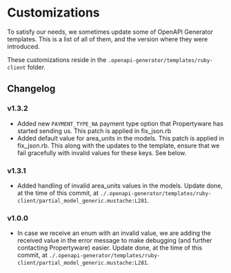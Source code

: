 # Customizations

To satisfy our needs, we sometimes update some of OpenAPI Generator templates. This is a list of all of them, and the version where they were introduced.

These customizations reside in the `.openapi-generator/templates/ruby-client` folder.

## Changelog

### v1.3.2
- Added new `PAYMENT_TYPE_NA` payment type option that Propertyware has started sending us. This patch is applied in fix_json.rb
- Added default value for area_units in the models. This patch is applied in fix_json.rb. This along with the updates to the template, ensure that we fail gracefully with invalid values for these keys. See below.

### v1.3.1

- Added handling of invalid area_units values in the models. Update done, at the time of this commit, at `./.openapi-generator/templates/ruby-client/partial_model_generic.mustache:L281`.

### v1.0.0

- In case we receive an enum with an invalid value, we are adding the received value in the error message to make debugging (and further contacting Propertyware) easier. Update done, at the time of this commit, at `./.openapi-generator/templates/ruby-client/partial_model_generic.mustache:L281`.
